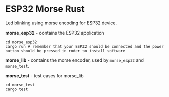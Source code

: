 # ESP32 Morse Rust

Led blinking using morse encoding for ESP32 device.

**morse_esp32** - contains the ESP32 application

```
cd morse_esp32
cargo run # remember that your ESP32 should be connected and the power button should be pressed in roder to install software
```

**morse_lib** - contains the morse encoder, used by `morse_esp32` and `morse_test`.

**morse_test** - test cases for morse_lib

```
cd morse_test
cargo test
```
